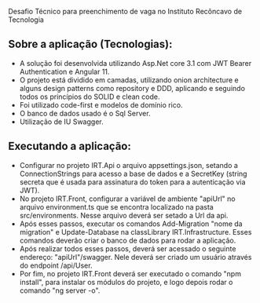 Desafio Técnico para preenchimento de vaga no Instituto Recôncavo de Tecnologia

## Sobre a aplicação (Tecnologias):

- A solução foi desenvolvida utilizando Asp.Net core 3.1 com JWT Bearer Authentication e Angular 11.
- O projeto está dividido em camadas, utilizando onion architecture e alguns design patterns como repository e DDD, aplicando e seguindo todos os princípios do SOLID e clean code.
- Foi utilizado code-first e modelos de domínio rico.
- O banco de dados usado é o Sql Server.
- Utilização de IU Swagger.

## Executando a aplicação:

- Configurar no projeto IRT.Api o arquivo appsettings.json, setando a ConnectionStrings para acesso a base de dados e a SecretKey (string secreta que é usada para assinatura do token para a autenticação via JWT).
- No projeto IRT.Front, configurar a variável de ambiente "apiUrl" no arquivo environment.ts que se encontra localizado na pasta src/environments. Nesse arquivo deverá ser setado a Url da api.
- Após esses passos, executar os comandos Add-Migration "nome da migration" e Update-Database na classLibrary IRT.Infrastructure. Esses comandos deverão criar o banco de dados para rodar a aplicação.
- Após realizar todos esses passos, deverá ser acessado o seguinte endereço: "apiUrl"/swagger. Nele deverá ser criado um usuário através do endpoint /api/User.
- Por fim, no projeto IRT.Front deverá ser executado o comando "npm install", para instalar os módulos do projeto, e logo depois rodar o comando "ng server -o".
